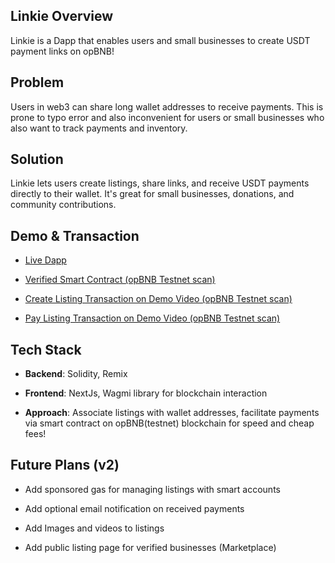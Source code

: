 ## Linkie Overview

Linkie is a Dapp that enables users and small businesses to create USDT payment links on opBNB!

## Problem

Users in web3 can share long wallet addresses to receive payments. This is prone to typo error and also inconvenient for users or small businesses who also want to track payments and inventory.

## Solution

Linkie lets users create listings, share links, and receive USDT payments directly to their wallet. It's great for small businesses, donations, and community contributions.

## Demo & Transaction

- [Live Dapp](https://lnkie.vercel.app)

- [Verified Smart Contract (opBNB Testnet scan)](https://testnet.opbnbscan.com/address/0xD25089333116D489873D2ecae0A18DBC0253401d?tab=Contract&p=1)

- [Create Listing Transaction on Demo Video (opBNB Testnet scan)](https://testnet.opbnbscan.com/tx/0x478d6339ccca6f4b3fe310d98e000de211165e38a045709efcfcb6e57ed1b0a0)

- [Pay Listing Transaction on Demo Video (opBNB Testnet scan) ](https://testnet.opbnbscan.com/tx/0x282528738b653467d9d354bc3c47966b4173594ce8f2dce6e84a54a4203db7d0)

## Tech Stack

- **Backend**: Solidity, Remix

- **Frontend**: NextJs, Wagmi library for blockchain interaction

- **Approach**: Associate listings with wallet addresses, facilitate payments via smart contract on opBNB(testnet) blockchain for speed and cheap fees!

## Future Plans (v2)

- Add sponsored gas for managing listings with smart accounts

- Add optional email notification on received payments

- Add Images and videos to listings

- Add public listing page for verified businesses (Marketplace)
